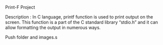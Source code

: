 Print-F Project

Description :
In C language, printf function is used to print output on the screen.  This function is a part of the C standard library “stdio.h” and it can allow formatting the output in numerous ways.

Push folder and images.s